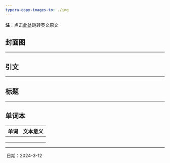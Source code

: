 ```yaml
---
typora-copy-images-to: ./img
---
```


**注**：点击<a href=".md">此处</a>跳转英文原文

## 封面图



------



## 引文



------



## 标题



------



## 单词本

| 单词 | 文本意义 |
| :--: | :------: |
|      |          |
|      |          |
|      |          |

------

​							     日期：2024-3-12


